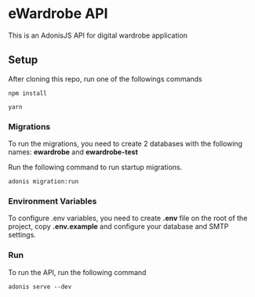 # eWardrobe API

This is an AdonisJS API for digital wardrobe application

## Setup

After cloning this repo, run one of the followings commands


```
npm install
```

```
yarn 
```


### Migrations

To run the migrations, you need to create 2 databases with the following names: **ewardrobe** and **ewardrobe-test**

Run the following command to run startup migrations.

```
adonis migration:run
```

### Environment Variables

To configure .env variables, you need to create **.env** file on the root of the project, copy **.env.example** and configure your database and SMTP settings.

### Run

To run the API, run the following command

``` 
adonis serve --dev
```
